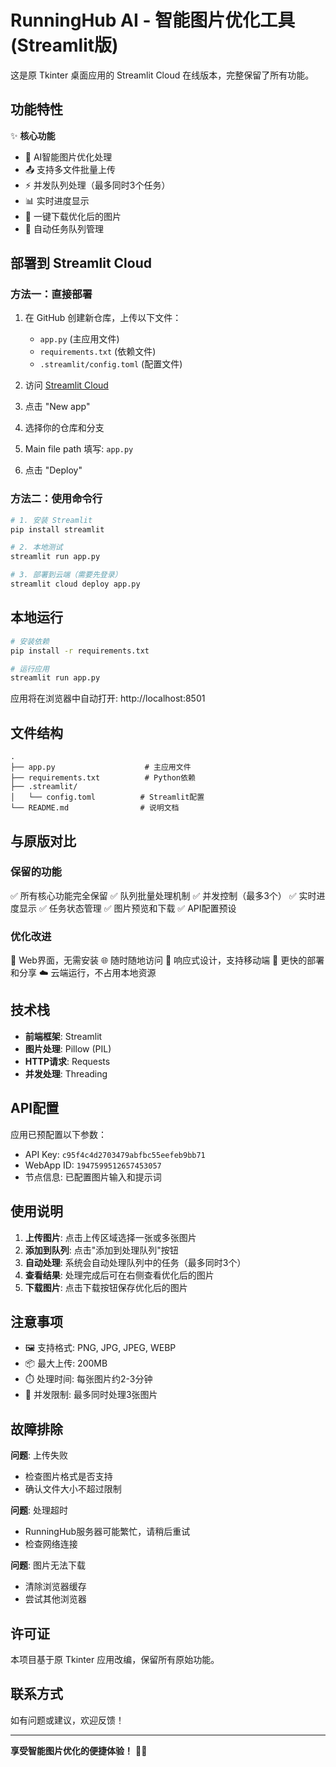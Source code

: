 # RunningHub AI - 智能图片优化工具 (Streamlit版)

这是原 Tkinter 桌面应用的 Streamlit Cloud 在线版本，完整保留了所有功能。

## 功能特性

✨ **核心功能**
- 🎨 AI智能图片优化处理
- 📤 支持多文件批量上传
- ⚡ 并发队列处理（最多同时3个任务）
- 📊 实时进度显示
- 💾 一键下载优化后的图片
- 🔄 自动任务队列管理

## 部署到 Streamlit Cloud

### 方法一：直接部署

1. 在 GitHub 创建新仓库，上传以下文件：
   - `app.py` (主应用文件)
   - `requirements.txt` (依赖文件)
   - `.streamlit/config.toml` (配置文件)

2. 访问 [Streamlit Cloud](https://streamlit.io/cloud)

3. 点击 "New app"

4. 选择你的仓库和分支

5. Main file path 填写: `app.py`

6. 点击 "Deploy"

### 方法二：使用命令行

```bash
# 1. 安装 Streamlit
pip install streamlit

# 2. 本地测试
streamlit run app.py

# 3. 部署到云端（需要先登录）
streamlit cloud deploy app.py
```

## 本地运行

```bash
# 安装依赖
pip install -r requirements.txt

# 运行应用
streamlit run app.py
```

应用将在浏览器中自动打开: http://localhost:8501

## 文件结构

```
.
├── app.py                    # 主应用文件
├── requirements.txt          # Python依赖
├── .streamlit/
│   └── config.toml          # Streamlit配置
└── README.md                # 说明文档
```

## 与原版对比

### 保留的功能
✅ 所有核心功能完全保留
✅ 队列批量处理机制
✅ 并发控制（最多3个）
✅ 实时进度显示
✅ 任务状态管理
✅ 图片预览和下载
✅ API配置预设

### 优化改进
🎯 Web界面，无需安装
🌐 随时随地访问
📱 响应式设计，支持移动端
🚀 更快的部署和分享
☁️ 云端运行，不占用本地资源

## 技术栈

- **前端框架**: Streamlit
- **图片处理**: Pillow (PIL)
- **HTTP请求**: Requests
- **并发处理**: Threading

## API配置

应用已预配置以下参数：
- API Key: `c95f4c4d2703479abfbc55eefeb9bb71`
- WebApp ID: `1947599512657453057`
- 节点信息: 已配置图片输入和提示词

## 使用说明

1. **上传图片**: 点击上传区域选择一张或多张图片
2. **添加到队列**: 点击"添加到处理队列"按钮
3. **自动处理**: 系统会自动处理队列中的任务（最多同时3个）
4. **查看结果**: 处理完成后可在右侧查看优化后的图片
5. **下载图片**: 点击下载按钮保存优化后的图片

## 注意事项

- 🖼️ 支持格式: PNG, JPG, JPEG, WEBP
- 📦 最大上传: 200MB
- ⏱️ 处理时间: 每张图片约2-3分钟
- 🔄 并发限制: 最多同时处理3张图片

## 故障排除

**问题**: 上传失败
- 检查图片格式是否支持
- 确认文件大小不超过限制

**问题**: 处理超时
- RunningHub服务器可能繁忙，请稍后重试
- 检查网络连接

**问题**: 图片无法下载
- 清除浏览器缓存
- 尝试其他浏览器

## 许可证

本项目基于原 Tkinter 应用改编，保留所有原始功能。

## 联系方式

如有问题或建议，欢迎反馈！

---

**享受智能图片优化的便捷体验！** 🎨✨
